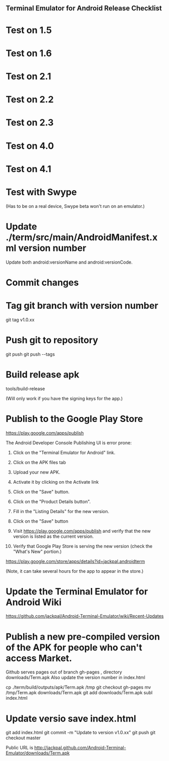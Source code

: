 ## Terminal Emulator for Android Release Checklist

# Test on 1.5

# Test on 1.6

# Test on 2.1

# Test on 2.2

# Test on 2.3

# Test on 4.0

# Test on 4.1

# Test with Swype

(Has to be on a real device, Swype beta won't run on an emulator.)

# Update ./term/src/main/AndroidManifest.xml version number

Update both android:versionName and android:versionCode.

# Commit changes

# Tag git branch with version number

git tag v1.0.xx

# Push git to repository

git push
git push --tags

# Build release apk

tools/build-release

(Will only work if you have the signing keys for the app.)

# Publish to the Google Play Store

https://play.google.com/apps/publish

The Android Developer Console Publishing UI is error prone:

1) Click on the "Terminal Emulator for Android" link.

2) Click on the APK files tab

3) Upload your new APK.

4) Activate it by clicking on the Activate link

5) Click on the "Save" button.

6) Click on the "Product Details button".

7) Fill in the "Listing Details" for the new version.

8) Click on the "Save" button

9) Visit https://play.google.com/apps/publish and verify that the new version is listed as the current version.

10) Verify that Google Play Store is serving the new version
(check the "What's New" portion.)

https://play.google.com/store/apps/details?id=jackpal.androidterm

(Note, it can take several hours for the app to appear in the store.)

# Update the Terminal Emulator for Android Wiki

https://github.com/jackpal/Android-Terminal-Emulator/wiki/Recent-Updates

# Publish a new pre-compiled version of the APK for people who can't access Market.

Github serves pages out of branch gh-pages , directory downloads/Term.apk
Also update the version number in index.html

  cp ./term/build/outputs/apk/Term.apk /tmp
  git checkout gh-pages
  mv /tmp/Term.apk downloads/Term.apk
  git add downloads/Term.apk
  subl index.html
  # Update versio save index.html
  git add index.html
  git commit -m "Update to version v1.0.xx"
  git push
  git checkout master

Public URL is http://jackpal.github.com/Android-Terminal-Emulator/downloads/Term.apk


